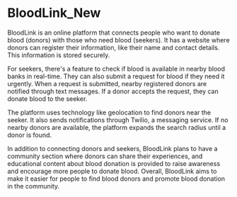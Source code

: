 # BloodLink_New
BloodLink is an online platform that connects people who want to donate blood (donors) with those who need blood (seekers). It has a website where donors can register their information, like their name and contact details. This information is stored securely.

For seekers, there's a feature to check if blood is available in nearby blood banks in real-time. They can also submit a request for blood if they need it urgently. When a request is submitted, nearby registered donors are notified through text messages. If a donor accepts the request, they can donate blood to the seeker.

The platform uses technology like geolocation to find donors near the seeker. It also sends notifications through Twilio, a messaging service. If no nearby donors are available, the platform expands the search radius until a donor is found.

In addition to connecting donors and seekers, BloodLink plans to have a community section where donors can share their experiences, and educational content about blood donation is provided to raise awareness and encourage more people to donate blood. Overall, BloodLink aims to make it easier for people to find blood donors and promote blood donation in the community.


 
